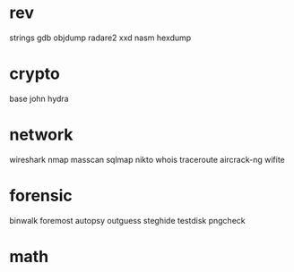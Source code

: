 # rev

strings
gdb
objdump
radare2
xxd
nasm
hexdump

# crypto

base
john
hydra

# network

wireshark
nmap
masscan
sqlmap
nikto
whois
traceroute
aircrack-ng
wifite

# forensic

binwalk
foremost
autopsy
outguess
steghide
testdisk
pngcheck

# math

